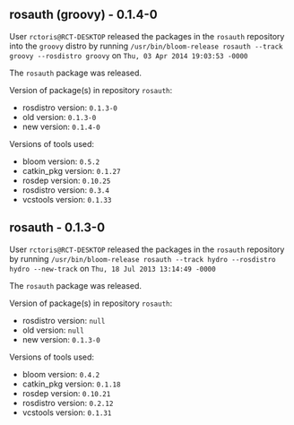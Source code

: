 ## rosauth (groovy) - 0.1.4-0

User `rctoris@RCT-DESKTOP` released the packages in the `rosauth` repository into the `groovy` distro by running `/usr/bin/bloom-release rosauth --track groovy --rosdistro groovy` on `Thu, 03 Apr 2014 19:03:53 -0000`

The `rosauth` package was released.

Version of package(s) in repository `rosauth`:
- rosdistro version: `0.1.3-0`
- old version: `0.1.3-0`
- new version: `0.1.4-0`

Versions of tools used:
- bloom version: `0.5.2`
- catkin_pkg version: `0.1.27`
- rosdep version: `0.10.25`
- rosdistro version: `0.3.4`
- vcstools version: `0.1.33`


## rosauth - 0.1.3-0

User `rctoris@RCT-DESKTOP` released the packages in the `rosauth` repository by running `/usr/bin/bloom-release rosauth --track hydro --rosdistro hydro --new-track` on `Thu, 18 Jul 2013 13:14:49 -0000`

The `rosauth` package was released.

Version of package(s) in repository `rosauth`:
- rosdistro version: `null`
- old version: `null`
- new version: `0.1.3-0`

Versions of tools used:
- bloom version: `0.4.2`
- catkin_pkg version: `0.1.18`
- rosdep version: `0.10.21`
- rosdistro version: `0.2.12`
- vcstools version: `0.1.31`


